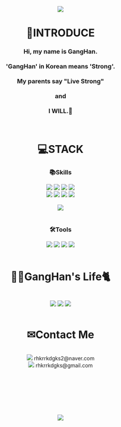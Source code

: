 <div align="center">
<img src="https://capsule-render.vercel.app/api?type=waving&color=90CAF9&height=120&section=header&text=GangHan's%20GitHub!&fontSize=80&fontcolor=black" />

<h1></h1>
<h1>👋INTRODUCE</h1>
<h3>Hi, my name is GangHan.  
<br>
<br>
'GangHan' in Korean means 'Strong'.
<br>
<br>
My parents say "Live Strong"  
<br>
<br>
and 
<br>
<br>
I WILL.💪</h3>
<br>
<h1></h1>
<h1>💻STACK</h1>
<h3>📚Skills</h3>
<img src="https://img.shields.io/badge/Java-00838F?style=flat-square&logo=Java&logoColor=white"/>
<img src="https://img.shields.io/badge/JavaScript-F7DF1E?style=flat-square&logo=javascript&logoColor=white"/>
<img src="https://img.shields.io/badge/PHP-777BB4?style=flat-square&logo=php&logoColor=white"/>
<img src="https://img.shields.io/badge/Spring-6DB33F?style=flat-square&logo=Spring&logoColor=white"/>
<br>
<img src="https://img.shields.io/badge/C%20Sharp-239120?style=flat-square&logo=csharp&logoColor=white"/>
<img src="https://img.shields.io/badge/Vue.js-4FC08D?style=flat-square&logo=vuedotjs&logoColor=white"/>
<img src="https://img.shields.io/badge/CSS3-1572B6?style=flat-square&logo=css3&logoColor=white"/>
<img src="https://img.shields.io/badge/HTML5-E34F26?style=flat-square&logo=html5&logoColor=white"/>
<br>
<br>
<img src="https://github-readme-stats.vercel.app/api/top-langs/?username=StrongGwak&layout=compact"><br><br>
<h3>🛠Tools</h3>
<img src="https://img.shields.io/badge/Unity-EEEEEE?style=flat-square&logo=unity&logoColor=black"/>
<img src="https://img.shields.io/badge/Eclipse-2C2255?style=flat-square&logo=eclipseide&logoColor=white"/>
<img src="https://img.shields.io/badge/VSCode-007ACC?style=flat-square&logo=visualstudiocode&logoColor=white"/>
<img src="https://img.shields.io/badge/MySQL-4479A1?style=flat-square&logo=mysql&logoColor=white"/>
<br>
<br>
<h1></h1>
<h1>🙋‍♂️GangHan's Life🐈</h1>
<br>
<a href="https://blog.naver.com/rhkrrkdgks2"><img src="https://img.shields.io/badge/NaverBlog-03C75A?style=flat-square&logo=naver&logoColor=white"/></a>
<a href="https://www.instagram.com/ganghan2/"><img src="https://img.shields.io/badge/GangHanstagram-E4405F?style=flat-square&logo=instagram&logoColor=white"/></a>
<a href="https://www.instagram.com/miruiscat/"><img src="https://img.shields.io/badge/Mirustagram-212121?style=flat-square&logo=instagram&logoColor=white"/></a>
<br>
<br>
<h1></h1>
<h1>✉Contact Me</h1>
<br>
<img src="https://img.shields.io/badge/Naver-03C75A?style=flat-square&logo=naver&logoColor=white"/> rhkrrkdgks2@naver.com <br>
<img src="https://img.shields.io/badge/Gmail-EA4335?style=flat-square&logo=gmail&logoColor=white"/> rhkrrkdgks@gmail.com <br>
<br>
<br>
<h1></h1>
<br>
<br>
<br>
<img src="https://capsule-render.vercel.app/api?type=waving&color=90CAF9&height=120&section=footer&text=Thank%20You!&fontSize=80&fontcolor=black" />
</div>
